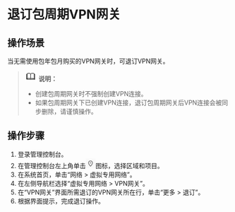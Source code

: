 # 退订包周期VPN网关<a name="vpn_04_0503"></a>

## 操作场景<a name="section13176183482415"></a>

当无需使用包年包月购买的VPN网关时，可退订VPN网关。

>![](public_sys-resources/icon-note.gif) **说明：**   
>-   创建包周期网关时不强制创建VPN连接。  
>-   如果包周期网关下已创建VPN连接，退订包周期网关后VPN连接会被同步删除，请谨慎操作。  

## 操作步骤<a name="section35089332475"></a>

1.  登录管理控制台。
2.  在管理控制台左上角单击![](figures/d00356819-云计算开发部-公有云_IaaS-image-f1cac6ef-c4f7-462b-a7f1-85e988937e64.png)图标，选择区域和项目。
3.  在系统首页，单击“网络 \> 虚拟专用网络”。
4.  在左侧导航栏选择“虚拟专用网络 \> VPN网关”。
5.  在“VPN网关”界面所需退订的VPN网关所在行，单击“更多 \> 退订”。
6.  根据界面提示，完成退订操作。

